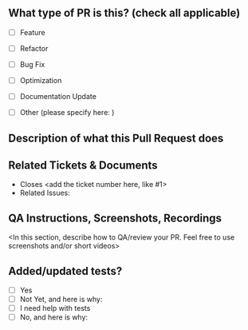 ## What type of PR is this? (check all applicable)

- [ ] Feature
- [ ] Refactor
- [ ] Bug Fix
- [ ] Optimization
- [ ] Documentation Update
- [ ] Other (please specify here: <type here>)
  
  
## Description of what this Pull Request does
<type here>


## Related Tickets & Documents
- Closes <add the ticket number here, like #1>
- Related Issues: <enter ticket numbers here>
  
## QA Instructions, Screenshots, Recordings
<In this section, describe how to QA/review your PR. Feel free to use screenshots and/or short videos>
  
## Added/updated tests?
- [ ] Yes
- [ ] Not Yet, and here is why: __<explain here>__
- [ ] I need help with tests
- [ ] No, and here is why: __<explain here>__
